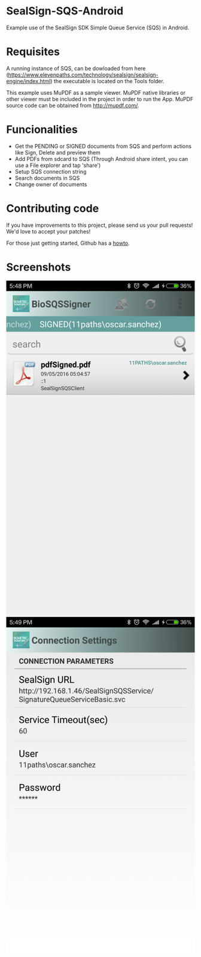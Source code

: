 # SealSign-SQS-Android

Example use of the SealSign SDK Simple Queue Service (SQS) in Android.

# Requisites

A running instance of SQS, can be dowloaded from here (https://www.elevenpaths.com/technology/sealsign/sealsign-engine/index.html) the executable is located on the Tools folder.

This example uses MuPDF as a sample viewer. MuPDF native libraries or other viewer must be included in the project in order to run the App. MuPDF source code can be obtained from http://mupdf.com/.

# Funcionalities

 * Get the PENDING or SIGNED documents from SQS and perform actions like Sign, Delete and preview them
 * Add PDFs from sdcard to SQS (Through Android share intent, you can use a File explorer and tap 'share')
 * Setup SQS connection string
 * Search documents in SQS
 * Change owner of documents

# Contributing code

If you have improvements to this project, please send us your pull requests! We'd love to accept your patches!

For those just getting started, Github has a [howto](https://help.github.com/articles/using-pull-requests/).

# Screenshots

![Signed documents](/images/signedDocuments.png "Signed documents")
![Settings](/images/settings.png "Settings")
